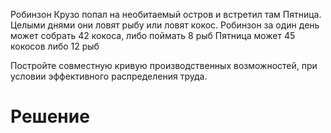 Робинзон Крузо попал на необитаемый остров и встретил там Пятница. Целыми днями они ловят рыбу или ловят кокос.
Робинзон за один день может собрать 42 кокоса, либо поймать 8 рыб
Пятница может 45 кокосов либо 12 рыб

Постройте совместную кривую производственных возможностей, при условии эффективного распределения труда.

# Решение
